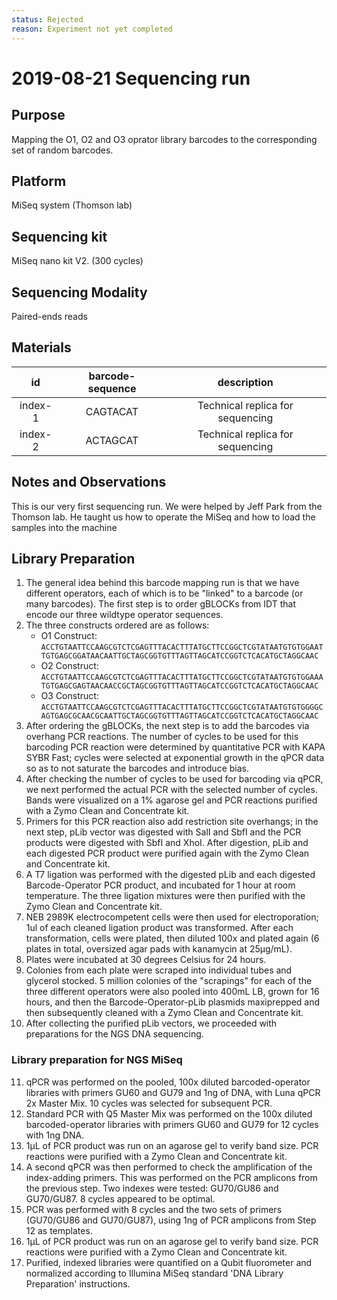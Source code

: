 ```yaml
---
status: Rejected
reason: Experiment not yet completed 
---
```


# 2019-08-21 Sequencing run

## Purpose
Mapping the O1, O2 and O3 oprator library barcodes to the corresponding set 
of random barcodes.

## Platform
MiSeq system (Thomson lab)

## Sequencing kit
MiSeq nano kit V2. (300 cycles)

## Sequencing Modality
Paired-ends reads

## Materials

| **id** | **barcode-sequence** | **description** |
| :--: | :--: | :--: |
| index-1 | CAGTACAT | Technical replica for sequencing |
| index-2 | ACTAGCAT | Technical replica for sequencing |

## Notes and Observations
This is our very first sequencing run. We were helped by Jeff Park from the 
Thomson lab. He taught us how to operate the MiSeq and how to load the samples
into the machine


## Library Preparation

1. The general idea behind this barcode mapping run is that we have different
   operators, each of which is to be "linked" to a barcode (or many barcodes).
   The first step is to order gBLOCKs from IDT that encode our three wildtype
   operator sequences.
2. The three constructs ordered are as follows: 
    - O1 Construct: 
      `ACCTGTAATTCCAAGCGTCTCGAGTTTACACTTTATGCTTCCGGCTCGTATAATGTGTGGAATTGTGAGCGGATAACAATTGCTAGCGGTGTTTAGTTAGCATCCGGTCTCACATGCTAGGCAAC`
    - O2 Construct: 
    `ACCTGTAATTCCAAGCGTCTCGAGTTTACACTTTATGCTTCCGGCTCGTATAATGTGTGGAAATGTGAGCGAGTAACAACCGCTAGCGGTGTTTAGTTAGCATCCGGTCTCACATGCTAGGCAAC`
    - O3 Construct: `ACCTGTAATTCCAAGCGTCTCGAGTTTACACTTTATGCTTCCGGCTCGTATAATGTGTGGGGCAGTGAGCGCAACGCAATTGCTAGCGGTGTTTAGTTAGCATCCGGTCTCACATGCTAGGCAAC`
3. After ordering the gBLOCKs, the next step is to add the barcodes via
   overhang PCR reactions. The number of cycles to be used for this barcoding
   PCR reaction were determined by quantitative PCR with KAPA SYBR Fast; cycles
   were selected at exponential growth in the qPCR data so as to not saturate
   the barcodes and introduce bias.
4. After checking the number of cycles to be used for barcoding via qPCR, we
   next performed the actual PCR with the selected number of cycles. Bands were
   visualized on a 1% agarose gel and PCR reactions purified with a Zymo Clean
   and Concentrate kit.
5. Primers for this PCR reaction also add restriction site overhangs; in the
   next step, pLib vector was digested with SalI and SbfI and the PCR products
   were digested with SbfI and XhoI. After digestion, pLib and each digested
   PCR product were purified again with the Zymo Clean and Concentrate kit.
6. A T7 ligation was performed with the digested pLib and each digested
   Barcode-Operator PCR product, and incubated for 1 hour at room temperature.
   The three ligation mixtures were then purified with the Zymo Clean and
   Concentrate kit.
7. NEB 2989K electrocompetent cells were then used for electroporation; 1ul of
   each cleaned ligation product was transformed. After each transformation,
   cells were plated, then diluted 100x and plated again (6 plates in total,
   oversized agar pads with kanamycin at 25µg/mL).
8. Plates were incubated at 30 degrees Celsius for 24 hours.
9. Colonies from each plate were scraped into individual tubes and glycerol
   stocked. 5 million colonies of the "scrapings" for each of the three
   different operators were also pooled into 400mL LB, grown for 16 hours, and
   then the Barcode-Operator-pLib plasmids maxiprepped and then subsequently
   cleaned with a Zymo Clean and Concentrate kit.
10. After collecting the purified pLib vectors, we proceeded with preparations
    for the NGS DNA sequencing.

### Library preparation for NGS MiSeq
11. qPCR was performed on the pooled, 100x diluted barcoded-operator libraries
    with primers GU60 and GU79 and 1ng of DNA, with Luna qPCR 2x Master Mix. 10
    cycles was selected for subsequent PCR.
12. Standard PCR with Q5 Master Mix was performed on the 100x diluted
    barcoded-operator libraries with primers GU60 and GU79 for 12 cycles with
    1ng DNA.
13. 1µL of PCR product was run on an agarose gel to verify band size. PCR
    reactions were purified with a Zymo Clean and Concentrate kit.
14. A second qPCR was then performed to check the amplification of the
    index-adding primers. This was performed on the PCR amplicons from the
    previous step. Two indexes were tested: GU70/GU86 and GU70/GU87. 8 cycles
    appeared to be optimal.
15. PCR was performed with 8 cycles and the two sets of primers (GU70/GU86 and
    GU70/GU87), using 1ng of PCR amplicons from Step 12 as templates. 
16. 1µL of PCR product was run on an agarose gel to verify band size. PCR
    reactions were purified with a Zymo Clean and Concentrate kit.
17. Purified, indexed libraries were quantified on a Qubit fluorometer and
    normalized according to Illumina MiSeq standard 'DNA Library Preparation'
    instructions.